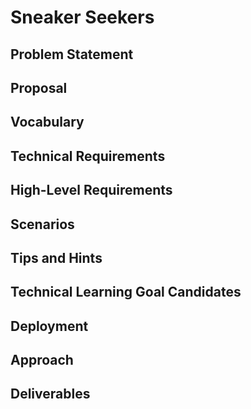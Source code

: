 # Sneaker Seekers
## Problem Statement
## Proposal
## Vocabulary
## Technical Requirements
## High-Level Requirements
## Scenarios
## Tips and Hints
## Technical Learning Goal Candidates
## Deployment
## Approach
## Deliverables
